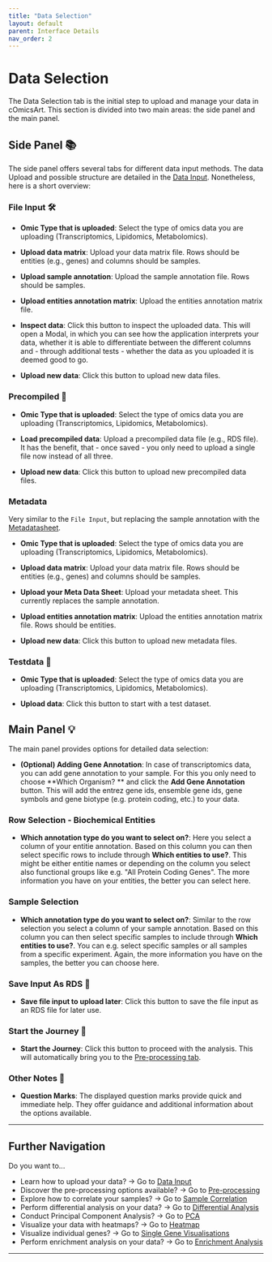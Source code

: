 ```yaml
---
title: "Data Selection"
layout: default
parent: Interface Details
nav_order: 2
---
```


# Data Selection

The Data Selection tab is the initial step to upload and manage your data in cOmicsArt. This section is divided into two main areas: the side panel and the main panel.

## Side Panel 📚

The side panel offers several tabs for different data input methods. The data Upload 
and possible structure are detailed in the [Data Input](01-required-data-input.md). 
Nonetheless, here is a short overview:

### File Input 🛠️

- **Omic Type that is uploaded**: Select the type of omics data you are uploading (Transcriptomics, Lipidomics, Metabolomics).

- **Upload data matrix**: Upload your data matrix file. Rows should be entities (e.g., genes) and columns should be samples.

- **Upload sample annotation**: Upload the sample annotation file. Rows should be samples.

- **Upload entities annotation matrix**: Upload the entities annotation matrix file.

- **Inspect data**: Click this button to inspect the uploaded data. This will open a 
  Modal, in which you can see how the application interprets your data, whether it is 
  able to differentiate between the different columns and - through additional tests - 
  whether the data as you uploaded it is deemed good to go.

- **Upload new data**: Click this button to upload new data files.

### Precompiled 🔧

- **Omic Type that is uploaded**: Select the type of omics data you are uploading (Transcriptomics, Lipidomics, Metabolomics).

- **Load precompiled data**: Upload a precompiled data file (e.g., RDS file). It has 
  the benefit, that - once saved - you only need to upload a single file now instead 
  of all three.

- **Upload new data**: Click this button to upload new precompiled data files.

### Metadata

Very similar to the `File Input`, but replacing the sample annotation with the 
[Metadatasheet](https://www.nature.com/articles/s41597-024-03349-2).

- **Omic Type that is uploaded**: Select the type of omics data you are uploading (Transcriptomics, Lipidomics, Metabolomics).

- **Upload data matrix**: Upload your data matrix file. Rows should be entities (e.g., genes) and columns should be samples.

- **Upload your Meta Data Sheet**: Upload your metadata sheet. This currently replaces the sample annotation.

- **Upload entities annotation matrix**: Upload the entities annotation matrix file. Rows should be entities.

- **Upload new data**: Click this button to upload new metadata files.

### Testdata 🧪

- **Omic Type that is uploaded**: Select the type of omics data you are uploading (Transcriptomics, Lipidomics, Metabolomics).

- **Upload data**: Click this button to start with a test dataset.

## Main Panel 💡

The main panel provides options for detailed data selection:

- **(Optional) Adding Gene Annotation**: In case of transcriptomics data, you can add 
  gene annotation to your sample. For this you only need to choose **Which Organism?
  ** and click the **Add Gene Annotation** button. This will add the entrez gene ids, 
  ensemble gene ids, gene symbols and gene biotype (e.g. protein coding, etc.) to your 
  data.

### Row Selection - Biochemical Entities

- **Which annotation type do you want to select on?**: Here you select a column of 
  your entitie annotation. Based on this column you can then select specific rows to 
  include through **Which entities to use?**. This might be either entitie names or 
  depending on the column you select also functional groups like e.g. "All Protein 
  Coding Genes". The more information you have on your entities, the better you can 
  select here. 

### Sample Selection

- **Which annotation type do you want to select on?**: Similar to the row selection you select a column of 
  your sample annotation. Based on this column you can then select specific samples to 
  include through **Which entities to use?**. You can e.g. select specific 
  samples or all samples from a specific experiment. Again, the more information you 
  have on the samples, the better you can choose here. 

### Save Input As RDS 💾

- **Save file input to upload later**: Click this button to save the file input as an RDS file for later use.

### Start the Journey 🚀

- **Start the Journey**: Click this button to proceed with the analysis. This will 
  automatically bring you to the [Pre-processing tab](03-pre-processing.md).

### Other Notes 📌

- **Question Marks**: The displayed question marks provide quick and immediate help. They offer guidance and additional information about the options available.

---

## Further Navigation

Do you want to...

- Learn how to upload your data? → Go to [Data Input](01-required-data-input.md)
- Discover the pre-processing options available? → Go to [Pre-processing](03-pre-processing.md)
- Explore how to correlate your samples? → Go to [Sample Correlation](04-sample-correlation.md)
- Perform differential analysis on your data? → Go to [Differential Analysis](05-significance-analysis.md)
- Conduct Principal Component Analysis? → Go to [PCA](06-pca.md)
- Visualize your data with heatmaps? → Go to [Heatmap](07-heatmap.md)
- Visualize individual genes? → Go to [Single Gene Visualisations](08-single-gene-visualisations.md)
- Perform enrichment analysis on your data? → Go to [Enrichment Analysis](09-enrichment-analysis.md)

---
